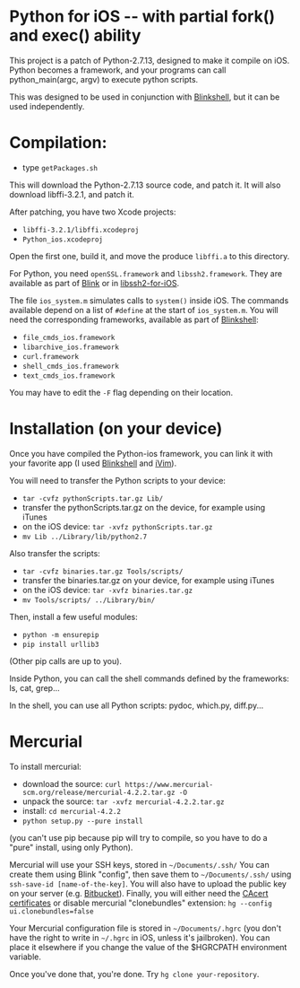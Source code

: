 # Python for iOS -- with partial fork() and exec() ability

This project is a patch of Python-2.7.13, designed to make it compile on iOS. Python becomes a framework, and your programs can call python_main(argc, argv) to execute python scripts. 

This was designed to be used in conjunction with [Blinkshell](https://github.com/holzschu/blink), but it can be used independently. 

# Compilation:

- type `getPackages.sh`

This will download the Python-2.7.13 source code, and patch it. It will also download libffi-3.2.1, and patch it. 

After patching, you have two Xcode projects: 
- `libffi-3.2.1/libffi.xcodeproj`
- `Python_ios.xcodeproj`

Open the first one, build it, and move the produce `libffi.a` to this directory. 

For Python, you need `openSSL.framework` and `libssh2.framework`. They are available as part of [Blink](https://github.com/blinksh/blink) or in [libssh2-for-iOS](https://github.com/x2on/libssh2-for-iOS). 

The file `ios_system.m` simulates calls to `system()` inside iOS. The commands available depend on a list of `#define` at the start of  `ios_system.m`. You will need the corresponding frameworks, available as part of [Blinkshell](https://github.com/holzschu/blink):
- `file_cmds_ios.framework`
- `libarchive_ios.framework`
- `curl.framework`
- `shell_cmds_ios.framework`
- `text_cmds_ios.framework`

You may have to edit the `-F` flag depending on their location. 

# Installation (on your device)

Once you have compiled the Python-ios framework, you can link it with your favorite app (I used [Blinkshell](https://github.com/holzschu/blink) and [iVim](https://github.com/holzschu/iVim)). 

You will need to transfer the Python scripts to your device:
- `tar -cvfz pythonScripts.tar.gz Lib/`
- transfer the pythonScripts.tar.gz on the device, for example using iTunes
- on the iOS device: `tar -xvfz pythonScripts.tar.gz`
- `mv Lib ../Library/lib/python2.7`

Also transfer the scripts: 
- `tar -cvfz binaries.tar.gz Tools/scripts/`
- transfer the binaries.tar.gz on your device, for example using iTunes
- on the iOS device: `tar -xvfz binaries.tar.gz` 
- `mv Tools/scripts/ ../Library/bin/`

Then, install a few useful modules: 
- `python -m ensurepip`
- `pip install urllib3`

(Other pip calls are up to you). 

Inside Python, you can call the shell commands defined by the frameworks: ls, cat, grep... 

In the shell, you can use all Python scripts: pydoc, which.py, diff.py... 

# Mercurial

To install mercurial:
- download the source: `curl https://www.mercurial-scm.org/release/mercurial-4.2.2.tar.gz -O`
- unpack the source: `tar -xvfz mercurial-4.2.2.tar.gz`
- install: `cd mercurial-4.2.2` 
- `python setup.py --pure install`

(you can't use pip because pip will try to compile, so you have to do a "pure" install, using only Python).

Mercurial will use your SSH keys, stored in `~/Documents/.ssh/` You can create them using Blink "config", then save them to `~/Documents/.ssh/` using `ssh-save-id [name-of-the-key]`. You will also have to upload the public key on your server (e.g. [Bitbucket](http://bitbucket.org)). Finally, you will either need the [CAcert certificates](https://www.mercurial-scm.org/wiki/CACertificates) or disable mercurial "clonebundles" extension: 
`hg --config ui.clonebundles=false`

Your Mercurial configuration file is stored in  `~/Documents/.hgrc` (you don't have the right to write in `~/.hgrc` in iOS, unless it's jailbroken). You can place it elsewhere if you change the value of the $HGRCPATH environment variable. 

Once you've done that, you're done. Try `hg clone your-repository`. 
